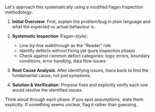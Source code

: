 Let's approach this systematically using a modified Fagan Inspection methodology:

1. **Initial Overview**: First, explain the problem/bug in plain language and what the expected vs actual behaviour is.

2. **Systematic Inspection** (Fagan-style):
   - Line-by-line walkthrough as the "Reader" role
   - Identify defects without fixing yet (pure inspection phase)
   - Check against common defect categories: logic errors, boundary conditions, error handling, data flow issues

3. **Root Cause Analysis**: After identifying issues, trace back to find the fundamental cause, not just symptoms.

4. **Solution & Verification**: Propose fixes and explicitly verify each one would resolve the identified issues.

Think aloud through each phase. If you spot assumptions, state them explicitly. If something seems unclear, flag it rather than guessing.
